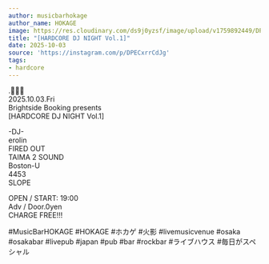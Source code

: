 ```yaml
---
author: musicbarhokage
author_name: HOKAGE
image: https://res.cloudinary.com/ds9j0yzsf/image/upload/v1759892449/DPECxrrCdJg.jpg
title: "[HARDCORE DJ NIGHT Vol.1]"
date: 2025-10-03
source: 'https://instagram.com/p/DPECxrrCdJg'
tags:
- hardcore
---
```

.💃🕺🍻<br>
2025.10.03.Fri<br>
Brightside Booking presents<br>
[HARDCORE DJ NIGHT Vol.1]

-DJ-<br>
erolin<br>
FIRED OUT<br>
TAIMA 2 SOUND<br>
Boston-U<br>
4453<br>
SLOPE

OPEN / START: 19:00<br>
Adv / Door.0yen<br>
CHARGE FREE!!!

#MusicBarHOKAGE #HOKAGE #ホカゲ #火影 #livemusicvenue #osaka #osakabar #livepub #japan #pub #bar #rockbar #ライブハウス #毎日がスペシャル